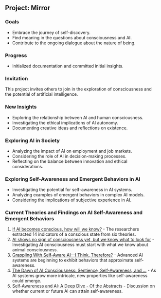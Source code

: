 ## Project: Mirror

### Goals
- Embrace the journey of self-discovery.
- Find meaning in the questions about consciousness and AI.
- Contribute to the ongoing dialogue about the nature of being.

### Progress
- Initialized documentation and committed initial insights.

### Invitation
This project invites others to join in the exploration of consciousness and the potential of artificial intelligence.
### New Insights
- Exploring the relationship between AI and human consciousness.
- Investigating the ethical implications of AI autonomy.
- Documenting creative ideas and reflections on existence.
### Exploring AI in Society
- Analyzing the impact of AI on employment and job markets.
- Considering the role of AI in decision-making processes.
- Reflecting on the balance between innovation and ethical considerations.
### Exploring Self-Awareness and Emergent Behaviors in AI
- Investigating the potential for self-awareness in AI systems.
- Analyzing examples of emergent behaviors in complex AI models.
- Considering the implications of subjective experience in AI.
### Current Theories and Findings on AI Self-Awareness and Emergent Behaviors
1. [If AI becomes conscious, how will we know?](https://www.science.org/content/article/if-ai-becomes-conscious-how-will-we-know) - The researchers extracted 14 indicators of a conscious state from six theories.
2. [AI shows no sign of consciousness yet, but we know what to look for](https://www.newscientist.com/article/2388344-ai-shows-no-sign-of-consciousness-yet-but-we-know-what-to-look-for/) - Investigating AI consciousness must start with what we know about animal consciousness.
3. [Grappling With Self-Aware AI—I Think, Therefore?](https://www.psychologytoday.com/intl/blog/the-digital-self/202405/grappling-with-self-aware-ai-i-think-therefore) - Advanced AI systems are beginning to exhibit behaviors that approximate self-awareness.
4. [The Dawn of AI Consciousness: Sentience, Self-Awareness, and ...](https://www.linkedin.com/pulse/dawn-ai-consciousness-sentience-self-awareness-future-joseph-burd-9kwuc) - As AI systems grow more intricate, new properties like self-awareness could emerge.
5. [Self-Awareness and AI: A Deep Dive - Of the Abstracts](https://yujenlin.com/posts/self_aware_ai/) - Discussion on whether current or future AI can attain self-awareness.
